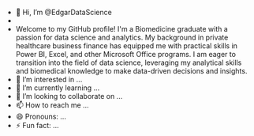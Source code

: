 - 👋 Hi, I’m @EdgarDataScience
- 
- Welcome to my GitHub profile! I'm a Biomedicine graduate with a passion for data science and analytics. My background in private healthcare business finance has equipped me with practical skills in Power BI, Excel, and other Microsoft Office programs. I am eager to transition into the field of data science, leveraging my analytical skills and biomedical knowledge to make data-driven decisions and insights. 
- 👀 I’m interested in ...
- 🌱 I’m currently learning ...
- 💞️ I’m looking to collaborate on ...
- 📫 How to reach me ...
- 😄 Pronouns: ...
- ⚡ Fun fact: ...

<!---
EdgarDataScience/EdgarDataScience is a ✨ special ✨ repository because its `README.md` (this file) appears on your GitHub profile.
You can click the Preview link to take a look at your changes.
--->
